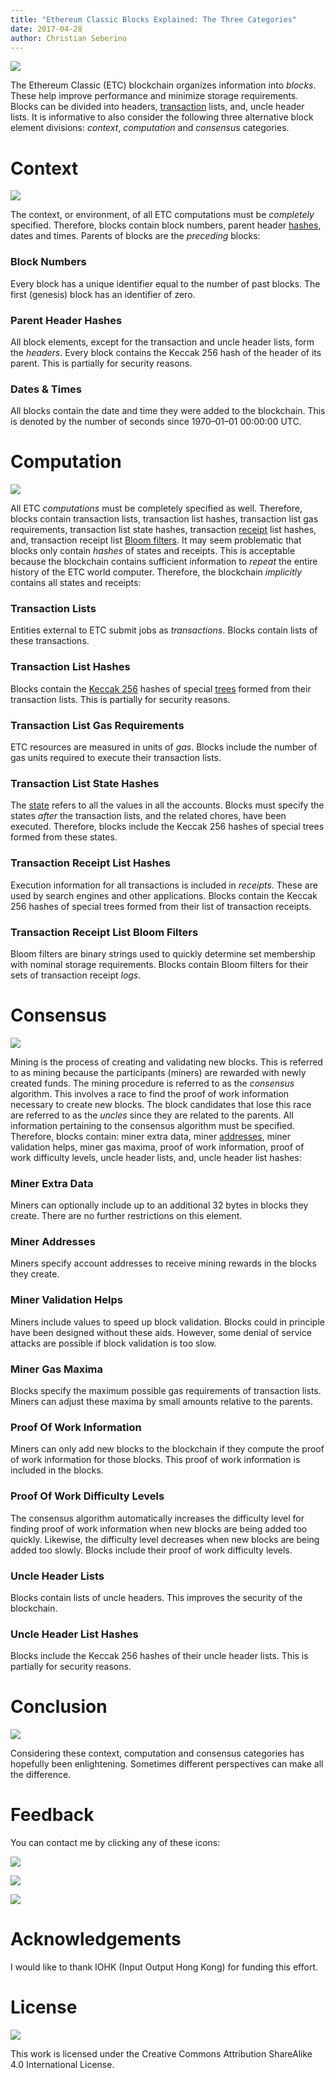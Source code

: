 ```yaml
---
title: "Ethereum Classic Blocks Explained: The Three Categories"
date: 2017-04-28
author: Christian Seberino
---
```


![](https://cdn-images-1.medium.com/max/800/0*pydf21vjXWl8xH12.jpg)

The Ethereum Classic (ETC) blockchain organizes information into *blocks*. These
help improve performance and minimize storage requirements. Blocks can be
divided into headers,
[transaction](https://medium.com/@cseberino/the-ethereum-classic-world-computer-transactions-explained-38646de03499)
lists, and, uncle header lists. It is informative to also consider the following
three alternative block element divisions: *context*, *computation* and
*consensus* categories.

# Context

![](https://cdn-images-1.medium.com/max/800/0*llg1l6DGAToRTcUO.jpg)

The context, or environment, of all ETC computations must be *completely*
specified. Therefore, blocks contain block numbers, parent header
[hashes](https://steemit.com/etc/@cseberino/hashes-an-introduction-and-why-they-are-foundational-to-the-internet-and-blockchains),
dates and times. Parents of blocks are the *preceding* blocks:

### Block Numbers

Every block has a unique identifier equal to the number of past blocks. The
first (genesis) block has an identifier of zero.

### Parent Header Hashes

All block elements, except for the transaction and uncle header lists, form the
*headers*. Every block contains the Keccak 256 hash of the header of its parent.
This is partially for security reasons.

### Dates & Times

All blocks contain the date and time they were added to the blockchain. This is
denoted by the number of seconds since 1970–01–01 00:00:00 UTC.

# Computation

![](https://cdn-images-1.medium.com/max/800/0*77XuYYgPihW_w1Q4.png)

All ETC *computations* must be completely specified as well. Therefore, blocks
contain transaction lists, transaction list hashes, transaction list gas
requirements, transaction list state hashes, transaction
[receipt](https://medium.com/@cseberino/the-ethereum-classic-world-computer-transactions-explained-38646de03499)
list hashes, and, transaction receipt list [Bloom
filters](https://steemit.com/etc/@cseberino/why-bloom-filters-are-so-cool-useful-for-blockchains-and-beyond-an-introduction).
It may seem problematic that blocks only contain *hashes* of states and
receipts. This is acceptable because the blockchain contains sufficient
information to *repeat* the entire history of the ETC world computer. Therefore,
the blockchain *implicitly* contains all states and receipts:

### Transaction Lists

Entities external to ETC submit jobs as *transactions*. Blocks contain lists of
these transactions.

### Transaction List Hashes

Blocks contain the [Keccak
256](https://steemit.com/etc/@cseberino/why-ethereum-classic-uses-an-incorrect-sha3-implementation)
hashes of special
[trees](https://steemit.com/etc/@cseberino/cuban-piracy-and-why-merke-trees-are-so-awesome-for-blockchains)
formed from their transaction lists. This is partially for security reasons.

### Transaction List Gas Requirements

ETC resources are measured in units of *gas*. Blocks include the number of gas
units required to execute their transaction lists.

### Transaction List State Hashes

The [state](https://steemit.com/etc/@cseberino/the-ethereum-classic-world-computer-accounts-and-states-explained)
refers to all the values in all the accounts. Blocks must specify the states
*after* the transaction lists, and the related chores, have been executed.
Therefore, blocks include the Keccak 256 hashes of special trees formed from
these states.

### Transaction Receipt List Hashes

Execution information for all transactions is included in *receipts*. These are
used by search engines and other applications. Blocks contain the Keccak 256
hashes of special trees formed from their list of transaction receipts.

### Transaction Receipt List Bloom Filters

Bloom filters are binary strings used to quickly determine set membership with
nominal storage requirements. Blocks contain Bloom filters for their sets of
transaction receipt *logs*.

# Consensus

![](https://cdn-images-1.medium.com/max/800/0*NTUJe8yKvJf4WcoT.jpg)

Mining is the process of creating and validating new blocks. This is referred to
as mining because the participants (miners) are rewarded with newly created
funds. The mining procedure is referred to as the *consensus* algorithm. This
involves a race to find the proof of work information necessary to create new
blocks. The block candidates that lose this race are referred to as the *uncles*
since they are related to the parents. All information pertaining to the
consensus algorithm must be specified. Therefore, blocks contain: miner extra
data, miner
[addresses](https://steemit.com/etc/@cseberino/the-ethereum-classic-world-computer-accounts-and-states-explained),
miner validation helps, miner gas maxima, proof of work information, proof of
work difficulty levels, uncle header lists, and, uncle header list hashes:

### Miner Extra Data

Miners can optionally include up to an additional 32 bytes in blocks they
create. There are no further restrictions on this element.

### Miner Addresses

Miners specify account addresses to receive mining rewards in the blocks they
create.

### Miner Validation Helps

Miners include values to speed up block validation. Blocks could in principle
have been designed without these aids. However, some denial of service attacks
are possible if block validation is too slow.

### Miner Gas Maxima

Blocks specify the maximum possible gas requirements of transaction lists.
Miners can adjust these maxima by small amounts relative to the parents.

### Proof Of Work Information

Miners can only add new blocks to the blockchain if they compute the proof of
work information for those blocks. This proof of work information is included in
the blocks.

### Proof Of Work Difficulty Levels

The consensus algorithm automatically increases the difficulty level for finding
proof of work information when new blocks are being added too quickly. Likewise,
the difficulty level decreases when new blocks are being added too slowly.
Blocks include their proof of work difficulty levels.

### Uncle Header Lists

Blocks contain lists of uncle headers. This improves the security of the
blockchain.

### Uncle Header List Hashes

Blocks include the Keccak 256 hashes of their uncle header lists. This is
partially for security reasons.

# Conclusion

![](https://cdn-images-1.medium.com/max/800/1*krAMt9E5V-2_qQnJfPDgJA.jpeg)

Considering these context, computation and consensus categories has hopefully
been enlightening. Sometimes different perspectives can make all the difference.

# Feedback

You can contact me by clicking any of these icons:

![](https://cdn-images-1.medium.com/max/800/0*eoFC6QOWZ--bCngK.png)

![](https://cdn-images-1.medium.com/max/800/0*i3CwTFEKUnKYHMf0.png)

![](https://cdn-images-1.medium.com/max/800/0*HQj6HSHxE7pkIBjk.png)

# Acknowledgements

I would like to thank IOHK (Input Output Hong Kong) for funding this effort.

# License

![](https://cdn-images-1.medium.com/max/800/0*hocpUZXBcjzNJeQ2.png)

This work is licensed under the Creative Commons Attribution ShareAlike 4.0
International License.
